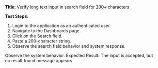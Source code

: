 **Title:** Verify long text input in search field for 200+ characters

**Test Steps:**
1. Login to the application as an authenticated user.
2. Navigate to the Dashboards page.
3. Click on the Search field.
4. Paste a 200-character string.
5. Observe the search field behavior and system response.

Observe the system behavior.
Expected Result:
The input is accepted, but  no result found message appears.